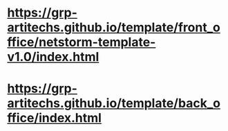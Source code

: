 # https://grp-artitechs.github.io/template/front_office/netstorm-template-v1.0/index.html


# https://grp-artitechs.github.io/template/back_office/index.html
